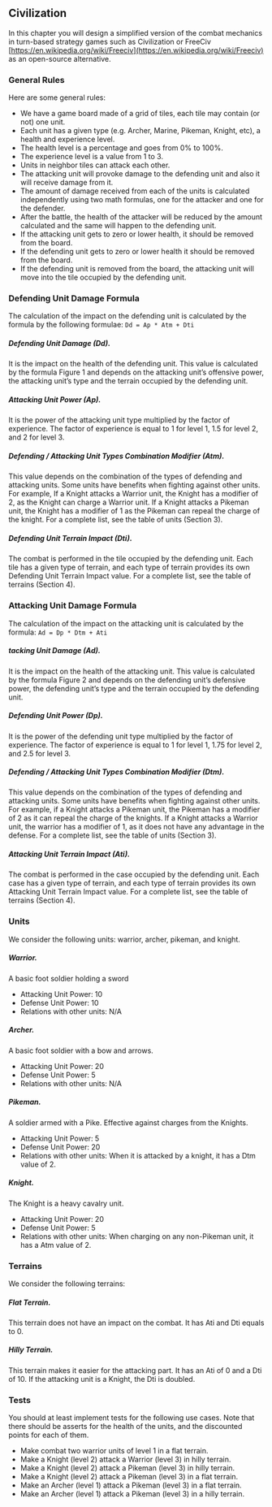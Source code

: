 ## Civilization

In this chapter you will design a simplified version of the combat mechanics in
turn-based strategy games such as Civilization or FreeCiv [https://en.wikipedia.org/wiki/Freeciv](https://en.wikipedia.org/wiki/Freeciv) as an open-source alternative.

### General Rules
Here are some general rules:

- We have a game board made of a grid of tiles, each tile may contain (or not) one unit.
- Each unit has a given type (e.g. Archer, Marine, Pikeman, Knight, etc), a health and experience level.
- The health level is a percentage and goes from 0% to 100%.
- The experience level is a value from 1 to 3.
- Units in neighbor tiles can attack each other.
- The attacking unit will provoke damage to the defending unit and also it will receive damage from it.
- The amount of damage received from each of the units is calculated independently using two math formulas, one for the attacker and one for the defender.
- After the battle, the health of the attacker will be reduced by the amount calculated
and the same will happen to the defending unit.
- If the attacking unit gets to zero or lower health, it should be removed from the board.
- If the defending unit gets to zero or lower health it should be removed from the board.
- If the defending unit is removed from the board, the attacking unit will move into the tile occupied by the defending unit.

### Defending Unit Damage Formula

The calculation of the impact on the defending unit is calculated by the formula by the following formulae: `Dd = Ap * Atm + Dti`

##### Defending Unit Damage (Dd). 
It is the impact on the health of the defending unit. This value is calculated by the formula Figure 1 and depends on the attacking unit’s offensive power, the attacking unit’s type and the terrain occupied by the defending unit.

##### Attacking Unit Power (Ap). 
It is the power of the attacking unit type multiplied by the factor of experience. The factor of experience is equal to 1 for level 1, 1.5 for level 2, and 2 for level 3.

##### Defending / Attacking Unit Types Combination Modifier (Atm).
This value depends on the combination of the types of defending and attacking units. Some units have benefits when fighting against other units. For example, If a Knight attacks a Warrior unit, the Knight has a modifier of 2, as the Knight can charge a Warrior unit. If a Knight attacks a Pikeman unit, the Knight has a modifier of 1 as the Pikeman can repeal the charge of the knight. For a complete list, see the table of units (Section 3).

##### Defending Unit Terrain Impact (Dti).
The combat is performed in the tile occupied by the defending unit. Each tile has a given type of terrain, and each type of terrain provides its own Defending Unit Terrain Impact value. For a complete list, see the table of terrains (Section 4).


### Attacking Unit Damage Formula

 The calculation of the impact on the attacking unit is calculated by the formula: `Ad = Dp * Dtm + Ati`
 
##### tacking Unit Damage (Ad). 
It is the impact on the health of the attacking unit. This value is calculated by the formula Figure 2 and depends on the defending unit’s defensive power, the defending unit’s type and the terrain occupied by the defending unit.

##### Defending Unit Power (Dp).
It is the power of the defending unit type multiplied by the factor of experience. The factor of experience is equal to 1 for level 1, 1.75 for level 2, and 2.5 for level 3.

##### Defending / Attacking Unit Types Combination Modifier (Dtm).
 This value depends on the combination of the types of defending and attacking units. Some units have benefits when fighting against other units. For example, if a Knight attacks a Pikeman unit, the Pikeman has a modifier of 2 as it can repeal the charge of the knights. If a Knight attacks a Warrior unit, the warrior has a modifier of 1, as it does not have any advantage in the defense. For a complete list, see the table of units (Section 3).

##### Attacking Unit Terrain Impact (Ati).
The combat is performed in the case occupied by the defending unit. Each case has a given type of terrain, and each type of terrain provides its own Attacking Unit Terrain Impact value. For a complete list, see the table of terrains (Section 4).

### Units

We consider the following units: warrior, archer, pikeman, and knight.

##### Warrior. 
A basic foot soldier holding a sword
- Attacking Unit Power: 10
- Defense Unit Power: 10
- Relations with other units: N/A

##### Archer.
 A basic foot soldier with a bow and arrows.
- Attacking Unit Power: 20
- Defense Unit Power: 5
- Relations with other units: N/A

##### Pikeman. 
A soldier armed with a Pike. Effective against charges from the Knights.
- Attacking Unit Power: 5
- Defense Unit Power: 20
- Relations with other units: When it is attacked by a knight, it has a Dtm
value of 2.

##### Knight.
 The Knight is a heavy cavalry unit.
- Attacking Unit Power: 20
- Defense Unit Power: 5
- Relations with other units: When charging on any non-Pikeman unit, it has a Atm value of 2.

### Terrains

We consider the following terrains:

##### Flat Terrain.
This terrain does not have an impact on the combat. It has Ati and Dti equals to 0.

##### Hilly Terrain. 
This terrain makes it easier for the attacking part. It has an Ati of 0 and a Dti of 10. If the attacking unit is a Knight, the Dti is doubled.


### Tests

You should at least implement tests for the following use cases. Note that there should be asserts for the health of the units, and the discounted points for each of them.

- Make combat two warrior units of level 1 in a flat terrain.
- Make a Knight (level 2) attack a Warrior (level 3) in hilly terrain.
- Make a Knight (level 2) attack a Pikeman (level 3) in hilly terrain.
- Make a Knight (level 2) attack a Pikeman (level 3) in a flat terrain.
- Make an Archer (level 1) attack a Pikeman (level 3) in a flat terrain.
- Make an Archer (level 1) attack a Pikeman (level 3) in a hilly terrain.